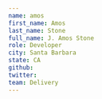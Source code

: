 ```yaml
---
name: amos
first_name: Amos
last_name: Stone
full_name: J. Amos Stone
role: Developer
city: Santa Barbara
state: CA
github:
twitter:
team: Delivery
---
```

